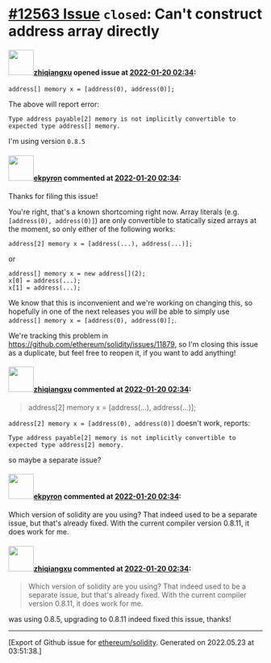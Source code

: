 # [\#12563 Issue](https://github.com/ethereum/solidity/issues/12563) `closed`: Can't construct address array directly

#### <img src="https://avatars.githubusercontent.com/u/1265027?v=4" width="50">[zhiqiangxu](https://github.com/zhiqiangxu) opened issue at [2022-01-20 02:34](https://github.com/ethereum/solidity/issues/12563):

```
address[] memory x = [address(0), address(0)];
```

The above will report error:

```
Type address payable[2] memory is not implicitly convertible to expected type address[] memory.
```

I'm using version `0.8.5`

#### <img src="https://avatars.githubusercontent.com/u/1347491?v=4" width="50">[ekpyron](https://github.com/ekpyron) commented at [2022-01-20 02:34](https://github.com/ethereum/solidity/issues/12563#issuecomment-1017306515):

Thanks for filing this issue!

You're right, that's a known shortcoming right now. Array literals (e.g. ``[address(0), address(0)]``) are only convertible to statically sized arrays at the moment, so only either of the following works:
```
address[2] memory x = [address(...), address(...)];
```
or
```
address[] memory x = new address[](2);
x[0] = address(...);
x[1] = address(...);
```

We know that this is inconvenient and we're working on changing this, so hopefully in one of the next releases you *will* be able to simply use ``address[] memory x = [address(0), address(0)];``.

We're tracking this problem in https://github.com/ethereum/solidity/issues/11879, so I'm closing this issue as a duplicate, but feel free to reopen it, if you want to add anything!

#### <img src="https://avatars.githubusercontent.com/u/1265027?v=4" width="50">[zhiqiangxu](https://github.com/zhiqiangxu) commented at [2022-01-20 02:34](https://github.com/ethereum/solidity/issues/12563#issuecomment-1017309249):

> address[2] memory x = [address(...), address(...)];

`address[2] memory x = [address(0), address(0)]` doesn't work, reports:

`Type address payable[2] memory is not implicitly convertible to expected type address[2] memory.`

so maybe a separate issue?

#### <img src="https://avatars.githubusercontent.com/u/1347491?v=4" width="50">[ekpyron](https://github.com/ekpyron) commented at [2022-01-20 02:34](https://github.com/ethereum/solidity/issues/12563#issuecomment-1017313284):

Which version of solidity are you using? That indeed used to be a separate issue, but that's already fixed.
With the current compiler version 0.8.11, it does work for me.

#### <img src="https://avatars.githubusercontent.com/u/1265027?v=4" width="50">[zhiqiangxu](https://github.com/zhiqiangxu) commented at [2022-01-20 02:34](https://github.com/ethereum/solidity/issues/12563#issuecomment-1017316307):

> Which version of solidity are you using? That indeed used to be a separate issue, but that's already fixed. With the current compiler version 0.8.11, it does work for me.

was using 0.8.5, upgrading to 0.8.11 indeed fixed this issue, thanks!


-------------------------------------------------------------------------------



[Export of Github issue for [ethereum/solidity](https://github.com/ethereum/solidity). Generated on 2022.05.23 at 03:51:38.]
